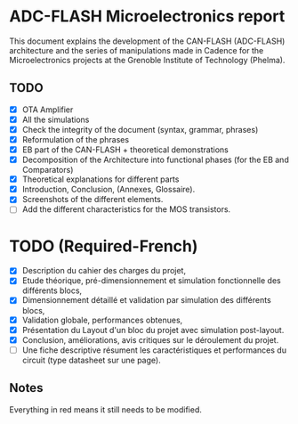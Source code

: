 # ADC-FLASH Microelectronics report

This document explains the development of the CAN-FLASH (ADC-FLASH) architecture
and the series of manipulations made in Cadence for the Microelectronics projects
at the Grenoble Institute of Technology (Phelma).

## TODO

- [X] OTA Amplifier
- [X] All the simulations
- [X] Check the integrity of the document (syntax, grammar, phrases)
- [X] Reformulation of the phrases
- [X] EB part of the CAN-FLASH + theoretical demonstrations
- [X] Decomposition of the Architecture into functional phases (for the EB and Comparators)
- [X] Theoretical explanations for different parts
- [X] Introduction, Conclusion, (Annexes, Glossaire).
- [X] Screenshots of the different elements.
- [ ] Add the different characteristics for the MOS transistors.

# TODO (Required-French)
- [X] Description du cahier des charges du projet,
- [X] Etude théorique, pré-dimensionnement et simulation fonctionnelle des différents blocs,
- [X] Dimensionnement détaillé et validation par simulation des différents blocs,
- [X] Validation globale, performances obtenues,
- [X] Présentation du Layout d'un bloc du projet avec simulation post-layout.
- [X] Conclusion, améliorations, avis critiques sur le déroulement du projet.
- [ ] Une fiche descriptive résument les caractéristiques et performances du circuit (type datasheet sur une page).

## Notes
Everything in red means it still needs to be modified.